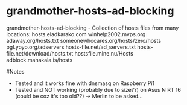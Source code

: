 # grandmother-hosts-ad-blocking
grandmother-hosts-ad-blocking - Collection of hosts files from many locations:
hosts.eladkarako.com
winhelp2002.mvps.org
adaway.org/hosts.txt
someonewhocares.org/hosts/zero/hosts
pgl.yoyo.org/adservers
hosts-file.net/ad_servers.txt
hosts-file.net/download/hosts.txt
hostsfile.mine.nu/Hosts
adblock.mahakala.is/hosts

#Notes
* Tested and it works fine with dnsmasq on Raspberry Pi1
* Tested and NOT working (probably due to size??) on Asus N RT 16 (could be coz it's too old??) -> Merlin to be asked...
